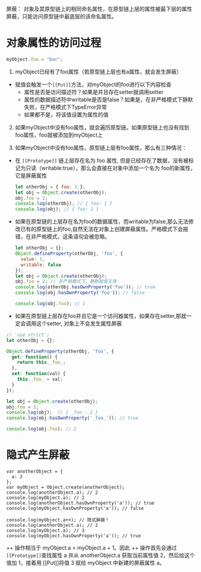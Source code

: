 屏蔽： 对象及其原型链上的相同命名属性，在原型链上层的属性被最下层的属性屏蔽，只能访问原型链中最底层的该命名属性。
# 对象属性的访问过程
```js
myObject.foo = "bar";
```
1. myObject已经有了foo属性（若原型链上层也有a属性，就会发生屏蔽）
  - 赋值会触发一个`[[Put]]`方法，对myObject的foo进行以下内容检查
    - 属性是否是访问描述符？如果是并且存在setter就调用setter
    - 属性的数据描述符中writable是否是false？如果是，在非严格模式下静默失败，在严格模式下TypeError异常
    - 如果都不是，将该值设置为属性的值

2. 如果myObject中没有foo属性，就会遍历原型链。如果原型链上也没有找到foo属性，foo就被添加到myObject上


3. 如果myObject中没有foo属性，原型链上层有foo属性，那么有三种情况：
  - 在 `[[Prototype]]` 链上层存在名为 foo 属性, 但是已经存在了数据，没有被标记为只读（writable:true），那么会直接在对象中添加一个名为 foo的新属性，它是屏蔽属性
    ```js
    let otherObj = { foo: 1 };
    let obj = Object.create(otherObj);
    obj.foo = 2;
    console.log(otherObj); // { foo: 1 }
    console.log(obj); // { foo: 2 }
    ``` 
  - 如果在原型链的上层存在名为foo的数据属性，而writable为false,那么无法修改已有的原型链上的foo,自然无法在对象上创建屏蔽属性。严格模式下会报错，在非严格模式，这条语句会被忽略。
    ```js
    let otherObj = {};
    Object.defineProperty(otherObj, 'foo', {
      value: 1,
      writable: false
    });
    let obj = Object.create(otherObj);
    obj.foo = 2; // 非严格模式下，静默赋值无效
    console.log(otherObj.hasOwnProperty('foo')); // true
    console.log(obj.hasOwnProperty('foo')); // false

    console.log(obj.foo); // 1
    ```
  - 如果在原型链上层存在foo并且它是一个访问器属性，如果存在setter,那就一定会调用这个setter, 对象上不会发生属性屏蔽
  ```js
  // 'use strict';
  let otherObj = {};

  Object.defineProperty(otherObj, 'foo', {
    get: function() {
      return this._foo_;
    },
    set: function(val) {
      this._foo_ = val;
    }
  });

  let obj = Object.create(otherObj);
  obj.foo = 2;
  console.log(obj);  // { _foo_: 2 }
  console.log(obj.hasOwnProperty('_foo_')); // true

  console.log(obj.foo); // 2

  ```


# 隐式产生屏蔽
```JS
var anotherObject = {
  a: 2
};
var myObject = Object.create(anotherObject);
console.log(anotherObject.a); // 2
console.log(myObject.a); // 2
console.log(anotherObject.hasOwnProperty('a')); // true
console.log(myObject.hasOwnProperty('a')); // false

console.log(myObject.a++); // 隐式屏蔽！
console.log(anotherObject.a); // 2
console.log(myObject.a); // 3
console.log(myObject.hasOwnProperty('a')); // true
```
++ 操作相当于 myObject.a = myObject.a + 1。因此 ++ 操作首先会通过`[[Prototype]]`查找属性 a 并从 anotherObject.a 获取当前属性值 2，然后给这个值加 1，接着用 [[Put]]将值 3 赋给 myObject 中新建的屏蔽属性 a。